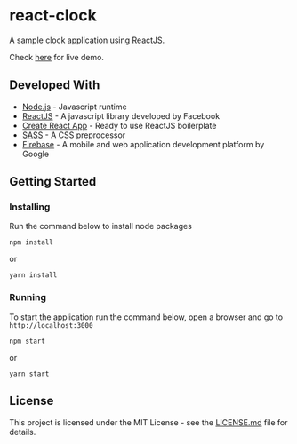 # react-clock

A sample clock application using [ReactJS](https://reactjs.org/e).

Check [here](https://react-clock-sample.web.app/) for live demo.

## Developed With

- [Node.js](https://nodejs.org/en/) - Javascript runtime
- [ReactJS](https://reactjs.org/e) - A javascript library developed by Facebook
- [Create React App](https://facebook.github.io/create-react-app/) - Ready to use ReactJS boilerplate
- [SASS](https://sass-lang.com/) - A CSS preprocessor
- [Firebase](https://firebase.google.com/) - A mobile and web application development platform by Google

## Getting Started

### Installing

Run the command below to install node packages

```
npm install
```

or

```
yarn install
```

### Running

To start the application run the command below, open a browser and go to `http://localhost:3000`

```
npm start
```

or

```
yarn start
```

## License

This project is licensed under the MIT License - see the [LICENSE.md](LICENSE.md) file for details.
